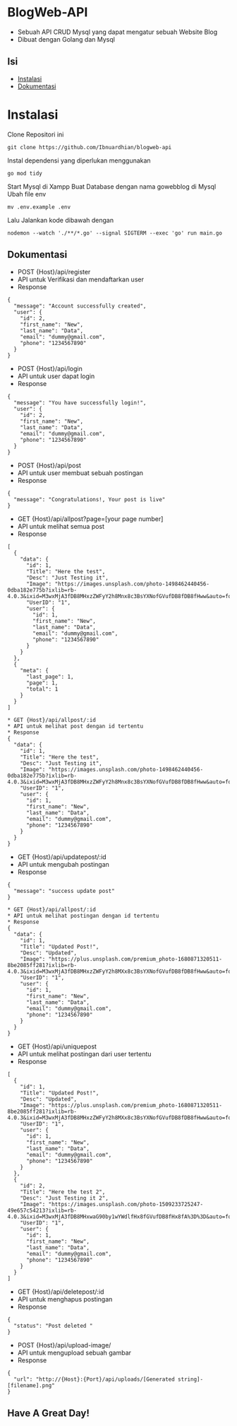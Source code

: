 # BlogWeb-API
* Sebuah API CRUD Mysql yang dapat mengatur sebuah Website Blog
* Dibuat dengan Golang dan Mysql

## Isi
- [Instalasi](#instalasi)
- [Dokumentasi](#dokumentasi)
# Instalasi
Clone Repositori ini
```
git clone https://github.com/Ibnuardhian/blogweb-api
```
Instal dependensi yang diperlukan menggunakan
```
go mod tidy
```
Start Mysql di Xampp
Buat Database dengan nama gowebblog di Mysql
Ubah file env
```
mv .env.example .env
```
Lalu Jalankan kode dibawah dengan 
```
nodemon --watch './**/*.go' --signal SIGTERM --exec 'go' run main.go
```
## Dokumentasi
* POST {Host}/api/register
* API untuk Verifikasi dan mendaftarkan user
* Response
```
{
  "message": "Account successfully created",
  "user": {
    "id": 2,
    "first_name": "New",
    "last_name": "Data",
    "email": "dummy@gmail.com",
    "phone": "1234567890"
  }
}
```
* POST {Host}/api/login
* API untuk user dapat login
* Response
```
{
  "message": "You have successfully login!",
  "user": {
    "id": 2,
    "first_name": "New",
    "last_name": "Data",
    "email": "dummy@gmail.com",
    "phone": "1234567890"
  }
}
```
* POST {Host}/api/post
* API untuk user membuat sebuah postingan
* Response
```
{
  "message": "Congratulations!, Your post is live"
}
```
* GET {Host}/api/allpost?page=[your page number]
* API untuk melihat semua post
* Response
```
[
  {
    "data": {
      "id": 1,
      "Title": "Here the test",
      "Desc": "Just Testing it",
      "Image": "https://images.unsplash.com/photo-1498462440456-0dba182e775b?ixlib=rb-4.0.3&ixid=M3wxMjA3fDB8MHxzZWFyY2h8Mnx8c3BsYXNofGVufDB8fDB8fHww&auto=format&fit=crop&w=500&q=60",
      "UserID": "1",
      "user": {
        "id": 1,
        "first_name": "New",
        "last_name": "Data",
        "email": "dummy@gmail.com",
        "phone": "1234567890"
      }
    }
  },
  {
    "meta": {
      "last_page": 1,
      "page": 1,
      "total": 1
    }
  }
]

* GET {Host}/api/allpost/:id
* API untuk melihat post dengan id tertentu
* Response
{
  "data": {
    "id": 1,
    "Title": "Here the test",
    "Desc": "Just Testing it",
    "Image": "https://images.unsplash.com/photo-1498462440456-0dba182e775b?ixlib=rb-4.0.3&ixid=M3wxMjA3fDB8MHxzZWFyY2h8Mnx8c3BsYXNofGVufDB8fDB8fHww&auto=format&fit=crop&w=500&q=60",
    "UserID": "1",
    "user": {
      "id": 1,
      "first_name": "New",
      "last_name": "Data",
      "email": "dummy@gmail.com",
      "phone": "1234567890"
    }
  }
}
```
* GET {Host}/api/updatepost/:id
* API untuk mengubah postingan
* Response
```
{
  "message": "success update post"
}

* GET {Host}/api/allpost/:id
* API untuk melihat postingan dengan id tertentu
* Response
{
  "data": {
    "id": 1,
    "Title": "Updated Post!",
    "Desc": "Updated",
    "Image": "https://plus.unsplash.com/premium_photo-1680871320511-8be2085ff281?ixlib=rb-4.0.3&ixid=M3wxMjA3fDB8MHxzZWFyY2h8MXx8c3BsYXNofGVufDB8fDB8fHww&auto=format&fit=crop&w=500&q=60",
    "UserID": "1",
    "user": {
      "id": 1,
      "first_name": "New",
      "last_name": "Data",
      "email": "dummy@gmail.com",
      "phone": "1234567890"
    }
  }
}
```
* GET {Host}/api/uniquepost
* API untuk melihat postingan dari user tertentu
* Response
```
[
  {
    "id": 1,
    "Title": "Updated Post!",
    "Desc": "Updated",
    "Image": "https://plus.unsplash.com/premium_photo-1680871320511-8be2085ff281?ixlib=rb-4.0.3&ixid=M3wxMjA3fDB8MHxzZWFyY2h8MXx8c3BsYXNofGVufDB8fDB8fHww&auto=format&fit=crop&w=500&q=60",
    "UserID": "1",
    "user": {
      "id": 1,
      "first_name": "New",
      "last_name": "Data",
      "email": "dummy@gmail.com",
      "phone": "1234567890"
    }
  },
  {
    "id": 2,
    "Title": "Here the test 2",
    "Desc": "Just Testing it 2",
    "Image": "https://images.unsplash.com/photo-1509233725247-49e657c54213?ixlib=rb-4.0.3&ixid=M3wxMjA3fDB8MHxwaG90by1wYWdlfHx8fGVufDB8fHx8fA%3D%3D&auto=format&fit=crop&w=1949&q=80",
    "UserID": "1",
    "user": {
      "id": 1,
      "first_name": "New",
      "last_name": "Data",
      "email": "dummy@gmail.com",
      "phone": "1234567890"
    }
  }
]
```
* GET {Host}/api/deletepost/:id
* API untuk menghapus postingan
* Response
```
{
  "status": "Post deleted "
}
```
* POST {Host}/api/upload-image/
* API untuk mengupload sebuah gambar
* Response
```
{
  "url": "http://{Host}:{Port}/api/uploads/[Generated string]-[filename].png"
}
```
## Have A Great Day!
